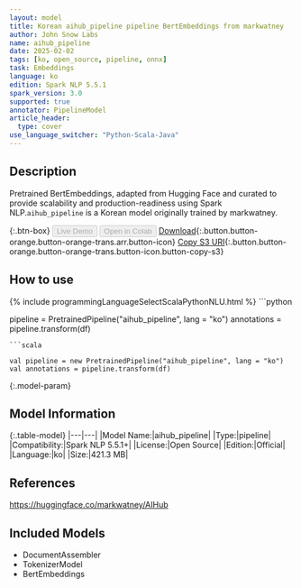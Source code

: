 ```yaml
---
layout: model
title: Korean aihub_pipeline pipeline BertEmbeddings from markwatney
author: John Snow Labs
name: aihub_pipeline
date: 2025-02-02
tags: [ko, open_source, pipeline, onnx]
task: Embeddings
language: ko
edition: Spark NLP 5.5.1
spark_version: 3.0
supported: true
annotator: PipelineModel
article_header:
  type: cover
use_language_switcher: "Python-Scala-Java"
---
```


## Description

Pretrained BertEmbeddings, adapted from Hugging Face and curated to provide scalability and production-readiness using Spark NLP.`aihub_pipeline` is a Korean model originally trained by markwatney.

{:.btn-box}
<button class="button button-orange" disabled>Live Demo</button>
<button class="button button-orange" disabled>Open in Colab</button>
[Download](https://s3.amazonaws.com/auxdata.johnsnowlabs.com/public/models/aihub_pipeline_ko_5.5.1_3.0_1738475861670.zip){:.button.button-orange.button-orange-trans.arr.button-icon}
[Copy S3 URI](s3://auxdata.johnsnowlabs.com/public/models/aihub_pipeline_ko_5.5.1_3.0_1738475861670.zip){:.button.button-orange.button-orange-trans.button-icon.button-copy-s3}

## How to use



<div class="tabs-box" markdown="1">
{% include programmingLanguageSelectScalaPythonNLU.html %}
```python

pipeline = PretrainedPipeline("aihub_pipeline", lang = "ko")
annotations =  pipeline.transform(df)   

```
```scala

val pipeline = new PretrainedPipeline("aihub_pipeline", lang = "ko")
val annotations = pipeline.transform(df)

```
</div>

{:.model-param}
## Model Information

{:.table-model}
|---|---|
|Model Name:|aihub_pipeline|
|Type:|pipeline|
|Compatibility:|Spark NLP 5.5.1+|
|License:|Open Source|
|Edition:|Official|
|Language:|ko|
|Size:|421.3 MB|

## References

https://huggingface.co/markwatney/AIHub

## Included Models

- DocumentAssembler
- TokenizerModel
- BertEmbeddings